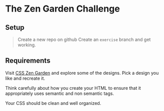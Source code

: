 # The Zen Garden Challenge

## Setup

> Create a new repo on github
> Create an `exercise` branch and get working.

## Requirements

Visit [CSS Zen Garden](http://www.csszengarden.com/examples)  and explore some of the designs.  Pick a design you like and recreate it.

Think carefully about how you create your HTML to ensure that it appropriately uses semantic and non semantic tags.

Your CSS should be clean and well organized.

